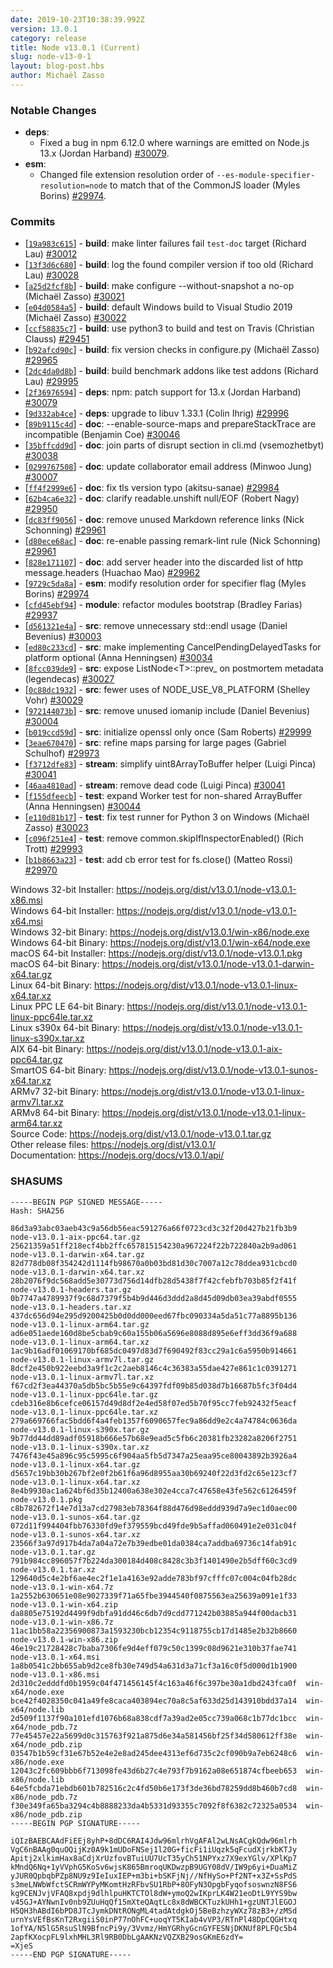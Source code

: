 ```yaml
---
date: 2019-10-23T10:38:39.992Z
version: 13.0.1
category: release
title: Node v13.0.1 (Current)
slug: node-v13-0-1
layout: blog-post.hbs
author: Michaël Zasso
---
```


### Notable Changes

- **deps**:
  - Fixed a bug in npm 6.12.0 where warnings are emitted on Node.js 13.x (Jordan Harband) [#30079](https://github.com/nodejs/node/pull/30079).
- **esm**:
  - Changed file extension resolution order of `--es-module-specifier-resolution=node`
    to match that of the CommonJS loader (Myles Borins) [#29974](https://github.com/nodejs/node/pull/29974).

### Commits

- [[`19a983c615`](https://github.com/nodejs/node/commit/19a983c615)] - **build**: make linter failures fail `test-doc` target (Richard Lau) [#30012](https://github.com/nodejs/node/pull/30012)
- [[`13f3d6c680`](https://github.com/nodejs/node/commit/13f3d6c680)] - **build**: log the found compiler version if too old (Richard Lau) [#30028](https://github.com/nodejs/node/pull/30028)
- [[`a25d2fcf8b`](https://github.com/nodejs/node/commit/a25d2fcf8b)] - **build**: make configure --without-snapshot a no-op (Michaël Zasso) [#30021](https://github.com/nodejs/node/pull/30021)
- [[`e04d0584a5`](https://github.com/nodejs/node/commit/e04d0584a5)] - **build**: default Windows build to Visual Studio 2019 (Michaël Zasso) [#30022](https://github.com/nodejs/node/pull/30022)
- [[`ccf58835c7`](https://github.com/nodejs/node/commit/ccf58835c7)] - **build**: use python3 to build and test on Travis (Christian Clauss) [#29451](https://github.com/nodejs/node/pull/29451)
- [[`b92afcd90c`](https://github.com/nodejs/node/commit/b92afcd90c)] - **build**: fix version checks in configure.py (Michaël Zasso) [#29965](https://github.com/nodejs/node/pull/29965)
- [[`2dc4da0d8b`](https://github.com/nodejs/node/commit/2dc4da0d8b)] - **build**: build benchmark addons like test addons (Richard Lau) [#29995](https://github.com/nodejs/node/pull/29995)
- [[`2f36976594`](https://github.com/nodejs/node/commit/2f36976594)] - **deps**: npm: patch support for 13.x (Jordan Harband) [#30079](https://github.com/nodejs/node/pull/30079)
- [[`9d332ab4ce`](https://github.com/nodejs/node/commit/9d332ab4ce)] - **deps**: upgrade to libuv 1.33.1 (Colin Ihrig) [#29996](https://github.com/nodejs/node/pull/29996)
- [[`89b9115c4d`](https://github.com/nodejs/node/commit/89b9115c4d)] - **doc**: --enable-source-maps and prepareStackTrace are incompatible (Benjamin Coe) [#30046](https://github.com/nodejs/node/pull/30046)
- [[`35bffcdd9d`](https://github.com/nodejs/node/commit/35bffcdd9d)] - **doc**: join parts of disrupt section in cli.md (vsemozhetbyt) [#30038](https://github.com/nodejs/node/pull/30038)
- [[`0299767508`](https://github.com/nodejs/node/commit/0299767508)] - **doc**: update collaborator email address (Minwoo Jung) [#30007](https://github.com/nodejs/node/pull/30007)
- [[`ff4f2999e6`](https://github.com/nodejs/node/commit/ff4f2999e6)] - **doc**: fix tls version typo (akitsu-sanae) [#29984](https://github.com/nodejs/node/pull/29984)
- [[`62b4ca6e32`](https://github.com/nodejs/node/commit/62b4ca6e32)] - **doc**: clarify readable.unshift null/EOF (Robert Nagy) [#29950](https://github.com/nodejs/node/pull/29950)
- [[`dc83ff9056`](https://github.com/nodejs/node/commit/dc83ff9056)] - **doc**: remove unused Markdown reference links (Nick Schonning) [#29961](https://github.com/nodejs/node/pull/29961)
- [[`d80ece68ac`](https://github.com/nodejs/node/commit/d80ece68ac)] - **doc**: re-enable passing remark-lint rule (Nick Schonning) [#29961](https://github.com/nodejs/node/pull/29961)
- [[`828e171107`](https://github.com/nodejs/node/commit/828e171107)] - **doc**: add server header into the discarded list of http message.headers (Huachao Mao) [#29962](https://github.com/nodejs/node/pull/29962)
- [[`9729c5da8a`](https://github.com/nodejs/node/commit/9729c5da8a)] - **esm**: modify resolution order for specifier flag (Myles Borins) [#29974](https://github.com/nodejs/node/pull/29974)
- [[`cfd45ebf94`](https://github.com/nodejs/node/commit/cfd45ebf94)] - **module**: refactor modules bootstrap (Bradley Farias) [#29937](https://github.com/nodejs/node/pull/29937)
- [[`d561321e4a`](https://github.com/nodejs/node/commit/d561321e4a)] - **src**: remove unnecessary std::endl usage (Daniel Bevenius) [#30003](https://github.com/nodejs/node/pull/30003)
- [[`ed80c233cd`](https://github.com/nodejs/node/commit/ed80c233cd)] - **src**: make implementing CancelPendingDelayedTasks for platform optional (Anna Henningsen) [#30034](https://github.com/nodejs/node/pull/30034)
- [[`8fcc039de9`](https://github.com/nodejs/node/commit/8fcc039de9)] - **src**: expose ListNode\<T\>::prev\_ on postmortem metadata (legendecas) [#30027](https://github.com/nodejs/node/pull/30027)
- [[`0c88dc1932`](https://github.com/nodejs/node/commit/0c88dc1932)] - **src**: fewer uses of NODE_USE_V8_PLATFORM (Shelley Vohr) [#30029](https://github.com/nodejs/node/pull/30029)
- [[`972144073b`](https://github.com/nodejs/node/commit/972144073b)] - **src**: remove unused iomanip include (Daniel Bevenius) [#30004](https://github.com/nodejs/node/pull/30004)
- [[`b019ccd59d`](https://github.com/nodejs/node/commit/b019ccd59d)] - **src**: initialize openssl only once (Sam Roberts) [#29999](https://github.com/nodejs/node/pull/29999)
- [[`3eae670470`](https://github.com/nodejs/node/commit/3eae670470)] - **src**: refine maps parsing for large pages (Gabriel Schulhof) [#29973](https://github.com/nodejs/node/pull/29973)
- [[`f3712dfe83`](https://github.com/nodejs/node/commit/f3712dfe83)] - **stream**: simplify uint8ArrayToBuffer helper (Luigi Pinca) [#30041](https://github.com/nodejs/node/pull/30041)
- [[`46aa4810ad`](https://github.com/nodejs/node/commit/46aa4810ad)] - **stream**: remove dead code (Luigi Pinca) [#30041](https://github.com/nodejs/node/pull/30041)
- [[`f155dfeecb`](https://github.com/nodejs/node/commit/f155dfeecb)] - **test**: expand Worker test for non-shared ArrayBuffer (Anna Henningsen) [#30044](https://github.com/nodejs/node/pull/30044)
- [[`e110d81b17`](https://github.com/nodejs/node/commit/e110d81b17)] - **test**: fix test runner for Python 3 on Windows (Michaël Zasso) [#30023](https://github.com/nodejs/node/pull/30023)
- [[`c096f251e4`](https://github.com/nodejs/node/commit/c096f251e4)] - **test**: remove common.skipIfInspectorEnabled() (Rich Trott) [#29993](https://github.com/nodejs/node/pull/29993)
- [[`b1b8663a23`](https://github.com/nodejs/node/commit/b1b8663a23)] - **test**: add cb error test for fs.close() (Matteo Rossi) [#29970](https://github.com/nodejs/node/pull/29970)

Windows 32-bit Installer: https://nodejs.org/dist/v13.0.1/node-v13.0.1-x86.msi \
Windows 64-bit Installer: https://nodejs.org/dist/v13.0.1/node-v13.0.1-x64.msi \
Windows 32-bit Binary: https://nodejs.org/dist/v13.0.1/win-x86/node.exe \
Windows 64-bit Binary: https://nodejs.org/dist/v13.0.1/win-x64/node.exe \
macOS 64-bit Installer: https://nodejs.org/dist/v13.0.1/node-v13.0.1.pkg \
macOS 64-bit Binary: https://nodejs.org/dist/v13.0.1/node-v13.0.1-darwin-x64.tar.gz \
Linux 64-bit Binary: https://nodejs.org/dist/v13.0.1/node-v13.0.1-linux-x64.tar.xz \
Linux PPC LE 64-bit Binary: https://nodejs.org/dist/v13.0.1/node-v13.0.1-linux-ppc64le.tar.xz \
Linux s390x 64-bit Binary: https://nodejs.org/dist/v13.0.1/node-v13.0.1-linux-s390x.tar.xz \
AIX 64-bit Binary: https://nodejs.org/dist/v13.0.1/node-v13.0.1-aix-ppc64.tar.gz \
SmartOS 64-bit Binary: https://nodejs.org/dist/v13.0.1/node-v13.0.1-sunos-x64.tar.xz \
ARMv7 32-bit Binary: https://nodejs.org/dist/v13.0.1/node-v13.0.1-linux-armv7l.tar.xz \
ARMv8 64-bit Binary: https://nodejs.org/dist/v13.0.1/node-v13.0.1-linux-arm64.tar.xz \
Source Code: https://nodejs.org/dist/v13.0.1/node-v13.0.1.tar.gz \
Other release files: https://nodejs.org/dist/v13.0.1/ \
Documentation: https://nodejs.org/docs/v13.0.1/api/

### SHASUMS

```
-----BEGIN PGP SIGNED MESSAGE-----
Hash: SHA256

86d3a93abc03aeb43c9a56db56eac591276a66f0723cd3c32f20d427b21fb3b9  node-v13.0.1-aix-ppc64.tar.gz
25621359a51ff218ecf4bb2ffc657815154230a967224f22b722840a2b9ad061  node-v13.0.1-darwin-x64.tar.gz
82d778db08f354242d1114fb98670a0b03bd81d30c7007a12c78ddea931cbcd0  node-v13.0.1-darwin-x64.tar.xz
28b2076f9dc568add5e30773d756d14dfb28d5438f7f42cfebfb703b85f2f41f  node-v13.0.1-headers.tar.gz
0b7747a4789937f9c68d7379f5b4b9d446d3ddd2a8d45d09db03ea39abdf0555  node-v13.0.1-headers.tar.xz
437dc656d94e295d9200425b0d0dd000eed67fbc090334a5da51c77a8895b136  node-v13.0.1-linux-arm64.tar.gz
ad6e051aede160d8be5cbab9c60a155b06a5696e8088d895e6eff3dd36f9a688  node-v13.0.1-linux-arm64.tar.xz
1ac9b16adf01069170bf685dc0497d83d7f690492f83cc29a1c6a5950b914661  node-v13.0.1-linux-armv7l.tar.gz
8dcf2e450b922eebd3a9f1c2c2aeb8146c4c36383a55dae427e861c1c0391271  node-v13.0.1-linux-armv7l.tar.xz
f67cd2f3ea44370a5db5bc5b55e9c64397fdf09b85d038d7b16687b5fc3f04d4  node-v13.0.1-linux-ppc64le.tar.gz
cdeb316e8b6cefce06157d49d8df2e4ed58f07ed5b70f95cc7feb92432f5eacf  node-v13.0.1-linux-ppc64le.tar.xz
279a669766fac5bdd6f4a4feb1357f6090657fec9a86dd9e2c4a74784c0636da  node-v13.0.1-linux-s390x.tar.gz
9b77dd44dd89adf05918b666e57b68e9ead5c5fb6c20381fb23282a8206f2751  node-v13.0.1-linux-s390x.tar.xz
7476f43e45a896c95c5995c6f904aa5fb5d7347a25eaa95ce80043892b3926a4  node-v13.0.1-linux-x64.tar.gz
d5657c19bb30b267bf2e0f2b61f6a96d8955aa30b69240f22d3fd2c65e123cf7  node-v13.0.1-linux-x64.tar.xz
8e4b9930ac1a624bf6d35b12400a638e302e4cca7c47658e43fe562c6126459f  node-v13.0.1.pkg
c8b782672f14e7d13a7cd27983eb78364f88d476d98eddd939d7a9ec1d0aec00  node-v13.0.1-sunos-x64.tar.gz
072d11f994404fbb76330fd9ef379559bcd49fde9b5affad060491e2e031c04f  node-v13.0.1-sunos-x64.tar.xz
23566f3a97d917b4da7a04a72e7b39edbe01da0384ca7addba69736c14fab91c  node-v13.0.1.tar.gz
791b984cc896057f7b224da300184d408c8428c3b3f1401490e2b5dff60c3cd9  node-v13.0.1.tar.xz
129640d5c4e2bf6ae4ec2f1e1a4163e92adde783bf97cfffc07c004c04fb28dc  node-v13.0.1-win-x64.7z
1a2552b630651e08e9027339f71a65fbe3944540f0875563ea25639a091e1f33  node-v13.0.1-win-x64.zip
da8805e75192d4499f9dbfa91dd46c6db7d9cdd771242b03885a944f00dacb31  node-v13.0.1-win-x86.7z
11ac1bb58a22356900873a1593230bcb12354c9118755cb17d1485e2b32b8660  node-v13.0.1-win-x86.zip
46e19c21728428c7baba7306fe9d4eff079c50c1399c08d9621e310b37fae741  node-v13.0.1-x64.msi
1a8b0541c2bb655ab9d2ce8fb30e749d54a631d3a71cf3a16c0f5d000d1b1900  node-v13.0.1-x86.msi
2d310c2edddfd0b1959c04f471456145f4c163a46f6c397be30a1dbd243fca0f  win-x64/node.exe
bce42f4028350c041a49fe8caca403894ec70a8c5af633d25d143910bdd37a14  win-x64/node.lib
2d509f1137f90a101efd1076b68a838cdf7a39ad2e05cc739a068c1b77dc1bcc  win-x64/node_pdb.7z
77e45457e22a5699d0c315763f921a875d6e34a581456bf25f34d580612ff38e  win-x64/node_pdb.zip
03547b1b59cf31e67b52e4e2e8ad245dee4313ef6d735c2cf090b9a7eb6248c6  win-x86/node.exe
12043c2fc609bbb6f713098fe43d6b27c4e793f7b9162a08e651874cfbeeb653  win-x86/node.lib
64e5fcbda71ebdb601b782516c2c4fd50b6e173f3de36bd78259dd8b460b7cd8  win-x86/node_pdb.7z
f30e349fa65ba3294c4b8888233da4b5331d93355c7092f8f6382c72325a0534  win-x86/node_pdb.zip
-----BEGIN PGP SIGNATURE-----

iQIzBAEBCAAdFiEEj8yhP+8dDC6RAI4Jdw96mlrhVgAFAl2wLNsACgkQdw96mlrh
VgC6nBAAg0quOQijKz0A9k1mUDoFNSej1l20G+ficFi1iUqzk5qFcudXjrkbKTJy
Apitj2xlkimHax8aCdjXrUzfovBTuiUU7UcT35yCh51NPYxz7X9exYGlv/XPlKp7
kMndQ6Nq+1yVVphG5KoSv6wjsK865BmroqUKDwzpB9UGY08dV/IW9p6yi+DuaMiZ
yJUR0QpbqbPZp8NU9z9IeIuxIEP+m3bi+bSKFjNj//NfHySo+Pf2NT+x3Z+SsPdS
s3meLNWbWfctSCRmWYPyMKomtHzRFbvSU1RbP+8OFyN3OpgbFyqofsoswnzN8FS6
kg9CENJvjVFAQ8xpdj9dlhlpuHKTCTOl8dW+ymoQ2wIKprLK4W21eoDtL9YYS9bw
v45GJ+AYNwnIv0nb9ZUuHqQf15mXteQAqtLc8x8dWBCKTuzkUHh1+gzUNTJlEGOJ
H5QH3hABdI6bPD8JTcJymkDNtRONgML4tadAtdgkOj5BeBzhzyWXz78zB3+/zMSd
urnYsVEfBsKnT2RxgiiS0inP77nOhFC+uoqYT5KIab4vVP3/RTnPl48DpCQGHtxq
1ofYA/N5lG5RsuSlN9BfncPi9y/3Vvmz/HmYGRhyGcnGYFESNjDKNUf8PLFQc5b4
2apfKXocpFL9lxhMHL3Rl9RB0DbLgAAKNzVQZXB29osGKmE6zdY=
=XjeS
-----END PGP SIGNATURE-----

```
